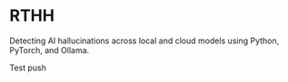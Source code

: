 # RTHH
Detecting AI hallucinations across local and cloud models using Python, PyTorch, and Ollama.

Test push
